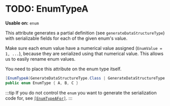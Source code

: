 # TODO: EnumTypeA

**Usable on:** `enum`

This attribute generates a partial definition (see `generateDataStructureType`) with serializable fields
for each of the given enum's value.

Make sure each enum value have a numerical value assigned (`EnumValue = 1, ...`), because they are serialized using
that numerical value. This allows us to easily rename enum values.

You need to place this attribute on the enum type itself.

```cs title="Example"
[EnumTypeA(GenerateDataStructureType.Class | GenerateDataStructureType.Struct)]
public enum EnumType { A, B, C }
```

:::tip
If you do not control the `enum` you want to generate the serialization code for, see [`[EnumTypeAFor]`](./enum-type-a-for.md).
:::